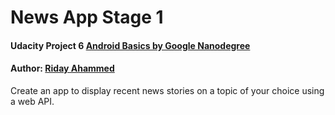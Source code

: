 # News App Stage 1
#### Udacity Project 6 [Android Basics by Google Nanodegree](https://eu.udacity.com/course/android-basics-nanodegree-by-google--nd803)
#### Author: [Riday Ahammed](https://se.linkedin.com/in/riday-ahammed-6006aaa1)

Create an app to display recent news stories on a topic of your choice using a web API.
